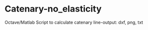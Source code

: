 Catenary-no_elasticity
======================

Octave/Matlab Script to calculate catenary line-output: dxf, png, txt